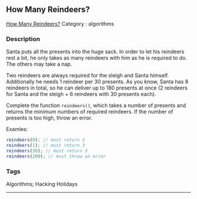 ## How Many Reindeers?
[How Many Reindeers?](https://www.codewars.com/kata/how-many-reindeers)
Category : algorithms

### Description
Santa puts all the presents into the huge sack. In order to let his reindeers rest a bit, he only takes as many reindeers with him as he is required to do. The others may take a nap.

Two reindeers are always required for the sleigh and Santa himself. Additionally he needs 1 reindeer per 30 presents. As you know, Santa has 8 reindeers in total, so he can deliver up to 180 presents at once (2 reindeers for Santa and the sleigh + 6 reindeers with 30 presents each).

Complete the function `reindeers()`, which takes a number of presents and returns the minimum numbers of required reindeers. If the number of presents is too high, throw an error.

Examles:

```javascript
reindeers(0); // must return 2
reindeers(1); // must return 3
reindeers(30); // must return 3
reindeers(200); // must throw an error
```

### Tags
Algorithms; Hacking Holidays

- - -
